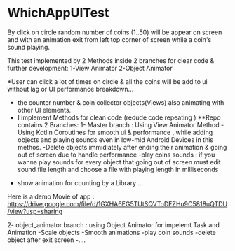 # WhichAppUITest
By click on circle random number of coins (1..50) will be appear on screen and with an animation exit from left top corner of screen while a coin's sound playing.

 This test implemented by 2 Methods inside 2 branches for clear code & further development:
 1-View Animator
 2-Object Animator
 
 *User can click a lot of times on circle & all the coins will be add to ui without lag or UI performance breakdown...
 * the counter number & coin collector objects(Views) also animating with other UI elements.
 * I implement Methods for  clean code (redude code repeating )
 **Repo contains 2 Branches:
 1- Master branch : Using View Animator Method
 -Using Kotlin Coroutines for smooth ui & performance , while adding objects and playing sounds even in low-mid Android Devices in this methos.
 -Delete objects immidiately after ending their animation & going out of screen due to handle performance
 -play coins sounds : if you wanna play sounds for every object that going out of screen must edit sound file length and choose a file with playing length in  milliseconds
 - show animation for counting by a Library
 ...
 
 Here is a demo Movie of app :
 https://drive.google.com/file/d/1GXHA6EG5TUtSQVToDFZHu9C5818uQTDU/view?usp=sharing
 
 
 2- object_animator branch : using Object Animator for impelemt Task and Animation
 -Scale objects
 -Smooth animations
 -play coin sounds
 -delete object after exit screen
 -....
 
 
